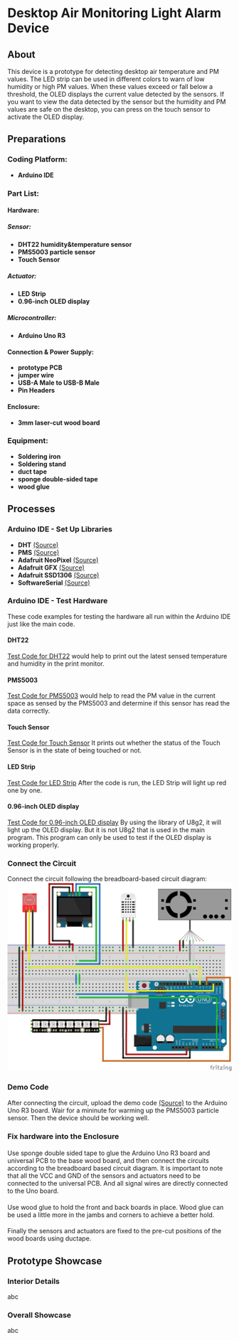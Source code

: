 # Desktop Air Monitoring Light Alarm Device
## About
This device is a prototype for detecting desktop air temperature and PM values. The LED strip can be used in different colors to warn of low humidity or high PM values.
When these values exceed or fall below a threshold, the OLED displays the current value detected by the sensors. 
If you want to view the data detected by the sensor but the humidity and PM values are safe on the desktop, you can press on the touch sensor to activate the OLED display.
## Preparations
### Coding Platform:
* **Arduino IDE**
### Part List:
#### Hardware:
##### Sensor:
* **DHT22 humidity&temperature sensor**
* **PMS5003 particle sensor**
* **Touch Sensor**
##### Actuator:
* **LED Strip**
* **0.96-inch OLED display**
##### Microcontroller:
* **Arduino Uno R3**
#### Connection & Power Supply:
* **prototype PCB**
* **jumper wire**
* **USB-A Male to USB-B Male**
* **Pin Headers**
#### Enclosure:
* **3mm laser-cut wood board**
### Equipment:
* **Soldering iron**
* **Soldering stand**
* **duct tape**
* **sponge double-sided tape**
* **wood glue**

## Processes
### Arduino IDE - Set Up Libraries
* **DHT** [(Source)](https://github.com/adafruit/DHT-sensor-library/blob/master/DHT.h)
* **PMS** [(Source)](https://github.com/fu-hsi/PMS)
* **Adafruit NeoPixel** [(Source)](https://github.com/adafruit/Adafruit_NeoPixel/blob/master/Adafruit_NeoPixel.h)
* **Adafruit GFX** [(Source)](https://github.com/adafruit/Adafruit-GFX-Library)
* **Adafruit SSD1306** [(Source)](https://github.com/adafruit/Adafruit_SSD1306)
* **SoftwareSerial** [(Source)](https://github.com/arduino/ArduinoCore-avr/blob/master/libraries/SoftwareSerial/src/SoftwareSerial.h)
### Arduino IDE - Test Hardware
These code examples for testing the hardware all run within the Arduino IDE just like the main code.
#### DHT22
[Test Code for DHT22](https://github.com/Hypersaki/Desktop-Air-Monitoring-Light-Alarm-Device/blob/main/Test%20Code/DHT22/DHT22.ino)
would help to print out the latest sensed temperature and humidity in the print monitor.
#### PMS5003
[Test Code for PMS5003](https://github.com/Hypersaki/Desktop-Air-Monitoring-Light-Alarm-Device/blob/main/Test%20Code/PMS5003/PMS5003.ino)
would help to read the PM value in the current space as sensed by the PMS5003 and determine if this sensor has read the data correctly. 
#### Touch Sensor
[Test Code for Touch Sensor](https://github.com/Hypersaki/Desktop-Air-Monitoring-Light-Alarm-Device/blob/main/Test%20Code/TouchSensor/TouchSensor.ino)
It prints out whether the status of the Touch Sensor is in the state of being touched or not.
#### LED Strip
[Test Code for LED Strip](https://github.com/Hypersaki/Desktop-Air-Monitoring-Light-Alarm-Device/blob/main/Test%20Code/LED%20Strip/LEDStrip.ino)
After the code is run, the LED Strip will light up red one by one.
#### 0.96-inch OLED display
[Test Code for 0.96-inch OLED display](https://github.com/Hypersaki/Desktop-Air-Monitoring-Light-Alarm-Device/blob/main/Test%20Code/OLED%20display/OLEDdisplayV1.ino)
By using the library of U8g2, it will light up the OLED display. But it is not U8g2 that is used in the main program. This program can only be used to test if the OLED display is working properly.
### Connect the Circuit
Connect the circuit following the breadboard-based circuit diagram:
![circuit diagram](https://github.com/Hypersaki/Desktop-Air-Monitoring-Light-Alarm-Device/blob/main/Image/DesktopAirMonitoring%26LightAlarmDeviceCircuits.jpg "circuit_diagram.jpg")
### Demo Code
After connecting the circuit, upload the demo code [(Source)](https://github.com/Hypersaki/Desktop-Air-Monitoring-Light-Alarm-Device/tree/main/demo_1) to the Arduino Uno R3 board. Wair for a mininute for warming up the PMS5003 particle sensor. Then the device should be working well.
### Fix hardware into the Enclosure
#### 
Use sponge double sided tape to glue the Arduino Uno R3 board and universal PCB to the base wood board, and then connect the circuits according to the breadboard based circuit diagram. It is important to note that all the VCC and GND of the sensors and actuators need to be connected to the universal PCB. And all signal wires are directly connected to the Uno board.
####
Use wood glue to hold the front and back boards in place. Wood glue can be used a little more in the jambs and corners to achieve a better hold.
####
Finally the sensors and actuators are fixed to the pre-cut positions of the wood boards using ductape.

## Prototype Showcase
### Interior Details
abc
### Overall Showcase
abc
